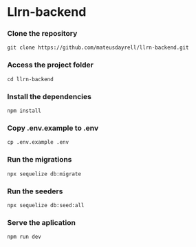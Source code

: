 # Llrn-backend

### Clone the repository
```
git clone https://github.com/mateusdayrell/llrn-backend.git
```

### Access the project folder
```
cd llrn-backend
```


### Install the dependencies
```
npm install
```

### Copy .env.example to .env
```
cp .env.example .env
```

### Run the migrations
```
npx sequelize db:migrate
```

### Run the seeders
```
npx sequelize db:seed:all
```

### Serve the aplication
```
npm run dev
```
